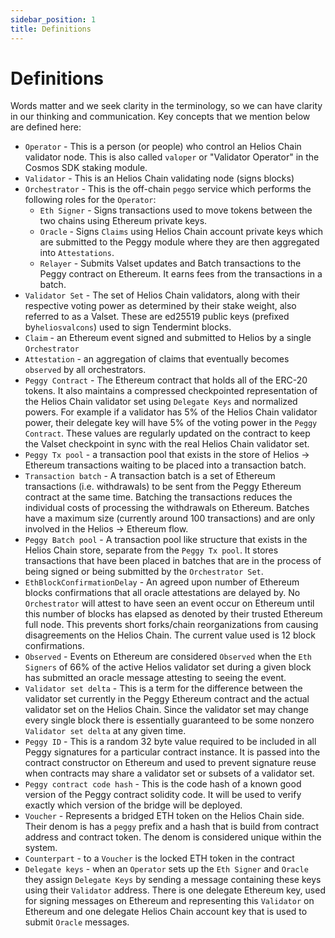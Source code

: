 ```yaml
---
sidebar_position: 1
title: Definitions
---
```



# Definitions

Words matter and we seek clarity in the terminology, so we can have clarity in our thinking and communication.
Key concepts that we mention below are defined here:

- `Operator` - This is a person (or people) who control an Helios Chain validator node. This is also called `valoper` or "Validator Operator" in the Cosmos SDK staking module. 
- `Validator` - This is an Helios Chain validating node (signs blocks)
- `Orchestrator` - This is the off-chain `peggo` service which performs the following roles for the `Operator`:
  - `Eth Signer` -  Signs transactions used to move tokens between the two chains using Ethereum private keys. 
  - `Oracle` - Signs `Claims` using Helios Chain account private keys which are submitted to the Peggy module where they are then aggregated into `Attestations`.
  - `Relayer` - Submits Valset updates and Batch transactions to the Peggy contract on Ethereum. It earns fees from the transactions in a batch.
- `Validator Set` - The set of Helios Chain validators, along with their respective voting power as determined by their stake weight, also referred to as a Valset. These are ed25519 public keys (prefixed by`heliosvalcons`) used to sign Tendermint blocks.
- `Claim` - an Ethereum event signed and submitted to Helios by a single `Orchestrator`
- `Attestation` - an aggregation of claims that eventually becomes `observed` by all orchestrators.
- `Peggy Contract` - The Ethereum contract that holds all of the ERC-20 tokens. It also maintains a compressed checkpointed representation of the Helios Chain validator set using `Delegate Keys` and normalized powers. For example if a validator has 5% of the Helios Chain validator power, their delegate key will have 5% of the voting power in the `Peggy Contract`. These values are regularly updated on the contract to keep the Valset checkpoint in sync with the real Helios Chain validator set. 
- `Peggy Tx pool` - a transaction pool that exists in the store of Helios -> Ethereum transactions waiting to be placed into a transaction batch.
- `Transaction batch` - A transaction batch is a set of Ethereum transactions (i.e. withdrawals) to be sent from the Peggy Ethereum contract at the same time. Batching the transactions reduces the individual costs of processing the withdrawals on Ethereum. Batches have a maximum size (currently around 100 transactions) and are only involved in the Helios -> Ethereum flow. 
- `Peggy Batch pool` - A transaction pool like structure that exists in the Helios Chain store, separate from the `Peggy Tx pool`.  It stores transactions that have been placed in batches that are in the process of being signed or being submitted by the `Orchestrator Set`.
- `EthBlockConfirmationDelay` - An agreed upon number of Ethereum blocks confirmations that all oracle attestations are delayed by. No `Orchestrator` will attest to have seen an event occur on Ethereum until this number of blocks has elapsed as denoted by their trusted Ethereum full node. This prevents short forks/chain reorganizations from causing disagreements on the Helios Chain. The current value used is 12 block confirmations.
- `Observed` - Events on Ethereum are considered `Observed` when the `Eth Signers` of 66% of the active Helios validator set during a given block has submitted an oracle message attesting to seeing the event.
- `Validator set delta` - This is a term for the difference between the validator set currently in the Peggy Ethereum contract and the actual validator set on the Helios Chain. Since the validator set may change every single block there is essentially guaranteed to be some nonzero `Validator set delta` at any given time.
- `Peggy ID` - This is a random 32 byte value required to be included in all Peggy signatures for a particular contract instance. It is passed into the contract constructor on Ethereum and used to prevent signature reuse when contracts may share a validator set or subsets of a validator set. 
- `Peggy contract code hash` - This is the code hash of a known good version of the Peggy contract solidity code. It will be used to verify exactly which version of the bridge will be deployed.
- `Voucher` - Represents a bridged ETH token on the Helios Chain side. Their denom is has a `peggy` prefix and a hash that is build from contract address and contract token. The denom is considered unique within the system.
- `Counterpart` - to a `Voucher` is the locked ETH token in the contract
- `Delegate keys` - when an `Operator` sets up the `Eth Signer` and `Oracle` they assign `Delegate Keys` by sending a message containing these keys using their `Validator` address. There is one delegate Ethereum key, used for signing messages on Ethereum and representing this `Validator` on Ethereum and one delegate Helios Chain account key that is used to submit `Oracle` messages.
